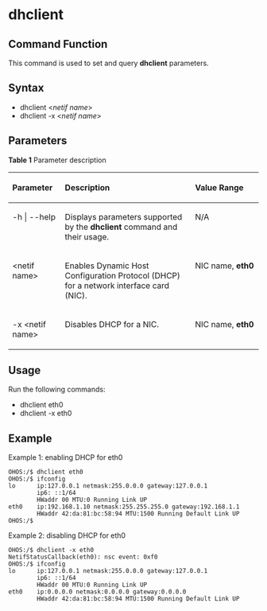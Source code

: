 # dhclient


## Command Function<a name="section366714216619"></a>

This command is used to set and query  **dhclient**  parameters.

## Syntax<a name="section8833164614615"></a>

-   dhclient <_netif name_\>
-   dhclient -x <_netif name_\>

## Parameters<a name="section12809111019453"></a>

**Table  1**  Parameter description

<a name="table438mcpsimp"></a>
<table><thead align="left"><tr id="row444mcpsimp"><th class="cellrowborder" valign="top" width="21%" id="mcps1.2.4.1.1"><p id="p446mcpsimp"><a name="p446mcpsimp"></a><a name="p446mcpsimp"></a><strong id="b20999054421160"><a name="b20999054421160"></a><a name="b20999054421160"></a>Parameter</strong></p>
</th>
<th class="cellrowborder" valign="top" width="52%" id="mcps1.2.4.1.2"><p id="p448mcpsimp"><a name="p448mcpsimp"></a><a name="p448mcpsimp"></a><strong id="b16991513175018"><a name="b16991513175018"></a><a name="b16991513175018"></a>Description</strong></p>
</th>
<th class="cellrowborder" valign="top" width="27%" id="mcps1.2.4.1.3"><p id="p450mcpsimp"><a name="p450mcpsimp"></a><a name="p450mcpsimp"></a><strong id="b9837196561160"><a name="b9837196561160"></a><a name="b9837196561160"></a>Value Range</strong></p>
</th>
</tr>
</thead>
<tbody><tr id="row15810322374"><td class="cellrowborder" valign="top" width="21%" headers="mcps1.2.4.1.1 "><p id="p108030222712"><a name="p108030222712"></a><a name="p108030222712"></a>-h | --help</p>
</td>
<td class="cellrowborder" valign="top" width="52%" headers="mcps1.2.4.1.2 "><p id="p14803132214716"><a name="p14803132214716"></a><a name="p14803132214716"></a>Displays parameters supported by the <strong id="b71961312874"><a name="b71961312874"></a><a name="b71961312874"></a>dhclient</strong> command and their usage.</p>
</td>
<td class="cellrowborder" valign="top" width="27%" headers="mcps1.2.4.1.3 "><p id="p28038222716"><a name="p28038222716"></a><a name="p28038222716"></a>N/A</p>
</td>
</tr>
<tr id="row880917225712"><td class="cellrowborder" valign="top" width="21%" headers="mcps1.2.4.1.1 "><p id="p6803162212717"><a name="p6803162212717"></a><a name="p6803162212717"></a>&lt;netif name&gt;</p>
</td>
<td class="cellrowborder" valign="top" width="52%" headers="mcps1.2.4.1.2 "><p id="p980352211712"><a name="p980352211712"></a><a name="p980352211712"></a>Enables Dynamic Host Configuration Protocol (DHCP) for a network interface card (NIC).</p>
</td>
<td class="cellrowborder" valign="top" width="27%" headers="mcps1.2.4.1.3 "><p id="p48031822276"><a name="p48031822276"></a><a name="p48031822276"></a>NIC name, <strong id="b178511243205513"><a name="b178511243205513"></a><a name="b178511243205513"></a>eth0</strong></p>
</td>
</tr>
<tr id="row78092222716"><td class="cellrowborder" valign="top" width="21%" headers="mcps1.2.4.1.1 "><p id="p108032221379"><a name="p108032221379"></a><a name="p108032221379"></a>-x &lt;netif name&gt;</p>
</td>
<td class="cellrowborder" valign="top" width="52%" headers="mcps1.2.4.1.2 "><p id="p1180318222710"><a name="p1180318222710"></a><a name="p1180318222710"></a>Disables DHCP for a NIC.</p>
</td>
<td class="cellrowborder" valign="top" width="27%" headers="mcps1.2.4.1.3 "><p id="p78034222072"><a name="p78034222072"></a><a name="p78034222072"></a>NIC name, <strong id="b41988451673"><a name="b41988451673"></a><a name="b41988451673"></a>eth0</strong></p>
</td>
</tr>
</tbody>
</table>

## Usage<a name="section15935131220717"></a>

Run the following commands:

-   dhclient eth0
-   dhclient -x eth0

## Example<a name="section79281818476"></a>

Example 1: enabling DHCP for eth0

```
OHOS:/$ dhclient eth0
OHOS:/$ ifconfig
lo      ip:127.0.0.1 netmask:255.0.0.0 gateway:127.0.0.1
        ip6: ::1/64
        HWaddr 00 MTU:0 Running Link UP
eth0    ip:192.168.1.10 netmask:255.255.255.0 gateway:192.168.1.1
        HWaddr 42:da:81:bc:58:94 MTU:1500 Running Default Link UP
OHOS:/$
```

Example 2: disabling DHCP for eth0

```
OHOS:/$ dhclient -x eth0
NetifStatusCallback(eth0): nsc event: 0xf0
OHOS:/$ ifconfig
lo      ip:127.0.0.1 netmask:255.0.0.0 gateway:127.0.0.1
        ip6: ::1/64
        HWaddr 00 MTU:0 Running Link UP
eth0    ip:0.0.0.0 netmask:0.0.0.0 gateway:0.0.0.0
        HWaddr 42:da:81:bc:58:94 MTU:1500 Running Default Link UP
```

